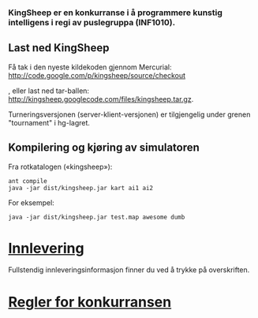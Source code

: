 ### KingSheep er en konkurranse i å programmere kunstig intelligens i regi av puslegruppa (INF1010). ###

## Last ned KingSheep ##
Få tak i den nyeste kildekoden gjennom Mercurial: http://code.google.com/p/kingsheep/source/checkout

, eller last ned tar-ballen: http://kingsheep.googlecode.com/files/kingsheep.tar.gz.

Turneringsversjonen (server-klient-versjonen) er tilgjengelig under grenen "tournament" i hg-lagret.

## Kompilering og kjøring av simulatoren ##
Fra rotkatalogen («kingsheep»):

```
ant compile
java -jar dist/kingsheep.jar kart ai1 ai2
```

For eksempel:
```
java -jar dist/kingsheep.jar test.map awesome dumb
```

# [Innlevering](Innlevering.md) #
Fullstendig innleveringsinformasjon finner du ved å trykke på overskriften.

# [Regler for konkurransen](Regelbok.md) #

![![](http://folk.uio.no/simenheg/pusle/kingsheep_small.png)](http://folk.uio.no/simenheg/pusle/kingsheep.png)